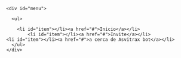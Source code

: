 <!doctype html>
<html>
  <head>
    <meta charset="utf-8">
    <link href="css/estilos.css" type="text/css" rel="atyleabeet">
  </head>
  
  <body>
  
    <div id="menu">
      
      <ul>
        
        <li id="item"></li><a href="#">Inicio</a></li>
            <li id="item"></li><a href="#">Invite</a></li>
    <li id="item"></li><a href="#">a cerca de Asvitrax bot</a></li>
      </ul>
    </div>
  </body>
</html>

